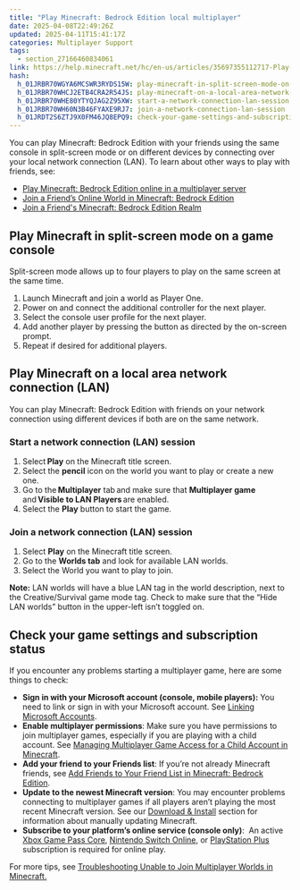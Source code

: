 ```yaml
---
title: "Play Minecraft: Bedrock Edition local multiplayer"
date: 2025-04-08T22:49:26Z
updated: 2025-04-11T15:41:17Z
categories: Multiplayer Support
tags:
  - section_27166460834061
link: https://help.minecraft.net/hc/en-us/articles/35697355112717-Play-Minecraft-Bedrock-Edition-local-multiplayer
hash:
  h_01JRBR70WGYA6MCSWR3RYDS15W: play-minecraft-in-split-screen-mode-on-a-game-console
  h_01JRBR70WHCJ2ETB4CRA2R54JS: play-minecraft-on-a-local-area-network-connection-lan
  h_01JRBR70WHE80YTYQJAG2Z95XW: start-a-network-connection-lan-session
  h_01JRBR70WH60N3B46FYAXE9RJ7: join-a-network-connection-lan-session
  h_01JRDT2S6ZTJ9X0FM46JQ8EPQ9: check-your-game-settings-and-subscription-status
---
```


You can play Minecraft: Bedrock Edition with your friends using the same console in split-screen mode or on different devices by connecting over your local network connection (LAN). To learn about other ways to play with friends, see:

- [Play Minecraft: Bedrock Edition online in a multiplayer server](./How-to-Play-Minecraft-Bedrock-Edition-Multiplayer.md)
- [Join a Friend’s Online World in Minecraft: Bedrock Edition](./How-to-Join-a-Friend-s-Online-World-in-Minecraft-Bedrock-Edition.md)
- [Join a Friend's Minecraft: Bedrock Edition Realm](../Create-or-Join-Realms/How-to-Join-a-Friend-s-Minecraft-Bedrock-Edition-Realm.md)

## Play Minecraft in split-screen mode on a game console

Split-screen mode allows up to four players to play on the same screen at the same time.

1.  Launch Minecraft and join a world as Player One.
2.  Power on and connect the additional controller for the next player.
3.  Select the console user profile for the next player.
4.  Add another player by pressing the button as directed by the on-screen prompt.
5.  Repeat if desired for additional players.

## Play Minecraft on a local area network connection (LAN)

You can play Minecraft: Bedrock Edition with friends on your network connection using different devices if both are on the same network.

### Start a network connection (LAN) session

1.  Select **Play** on the Minecraft title screen.
2.  Select the **pencil** icon on the world you want to play or create a new one.
3.  Go to the **Multiplayer** tab and make sure that **Multiplayer game** and **Visible to LAN Players** are enabled.
4.  Select the **Play** button to start the game.

### Join a network connection (LAN) session

1.  Select **Play** on the Minecraft title screen.
2.  Go to the **Worlds tab** and look for available LAN worlds.
3.  Select the World you want to play to join.

**Note:** LAN worlds will have a blue LAN tag in the world description, next to the Creative/Survival game mode tag. Check to make sure that the “Hide LAN worlds” button in the upper-left isn’t toggled on.

## Check your game settings and subscription status

If you encounter any problems starting a multiplayer game, here are some things to check:

- **Sign in with your Microsoft account (console, mobile players):** You need to link or sign in with your Microsoft account. See [Linking Microsoft Accounts](https://help.minecraft.net/hc/en-us/sections/29296773863181).
- **Enable multiplayer permissions**: Make sure you have permissions to join multiplayer games, especially if you are playing with a child account. See [Managing Multiplayer Game Access for a Child Account in Minecraft](../Account-Settings/Managing-Multiplayer-Game-Access-for-a-Child-Account-in-Minecraft.md).
- **Add your friend to your Friends list**: If you’re not already Minecraft friends, see [Add Friends to Your Friend List in Minecraft: Bedrock Edition](./How-to-Add-Friends-to-Your-Friend-List-in-Minecraft-Bedrock-Edition.md).
- **Update to the newest Minecraft version**: You may encounter problems connecting to multiplayer games if all players aren’t playing the most recent Minecraft version. See our [Download & Install](https://help.minecraft.net/hc/en-us/sections/27166490706957) section for information about manually updating Minecraft.
- **Subscribe to your platform’s online service (console only)**:  An active [Xbox Game Pass Core](https://www.xbox.com/en-US/xbox-game-pass), [Nintendo Switch Online](https://ec.nintendo.com/US/en/membership/), or [PlayStation Plus](https://www.playstation.com/en-us/ps-plus/) subscription is required for online play.

For more tips, see [Troubleshooting Unable to Join Multiplayer Worlds in Minecraft.](../Troubleshoot-Minecraft-Realms/Troubleshooting-Unable-to-Join-Multiplayer-Worlds-in-Minecraft.md)
